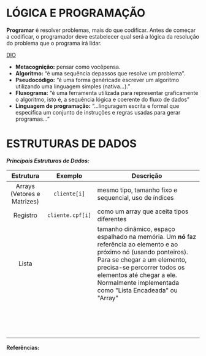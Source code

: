 # LÓGICA E PROGRAMAÇÃO  



**Programar** é resolver problemas, mais do que codificar. Antes de começar a codificar, o programador deve estabelecer qual será a lógica da resolução do problema que o programa irá lidar.



[DIO][1]

- **Metacognição:** pensar como vocêpensa.  
- **Algoritmo:** “é uma sequência depassos que resolve um problema”.   
- **Pseudocódigo:** “é uma forma genéricade escrever um algoritmo utilizando uma linguagem simples (nativa...).”  
- **Fluxograma:** “é uma ferramenta utilizada para representar graficamente o algoritmo, isto é, a sequência lógica e coerente do fluxo de dados”  
- **Linguagem de programação:** “...linguragem escrita e formal que especifica um conjunto de instruções e regras usadas para gerar programas...”


# ESTRUTURAS DE DADOS  


***Principais Estruturas de Dados:***  

|      Estrutura              |   **Exemplo**    | **Descrição**                            |
| :-------------------------: | :--------------: | ---------------------------------------- |
| Arrays (Vetores e Matrizes) |   `cliente[i]`   | mesmo tipo, tamanho fixo e sequencial, uso de índices |
|          Registro           | `cliente.cpf[i]` | como um array que aceita tipos diferentes |
|            Lista            |                  | tamanho dinâmico, espaço espalhado na memória. Um **nó** faz referência ao elemento e ao próximo nó (usando ponteiros). Para se chegar a um elemento, precisa-se percorrer todos os elementos até chegar a ele. Normalmente implementada como "Lista Encadeada" ou "Array" |
|                             |                  |                                          |
|                             |                  |                                          |
|                             |                  |                                          |
|                             |                  |                                          |
|                             |                  |                                          |
|                             |                  |                                          |
|                             |                  |                                          |
|                             |                  |                                          |
|                             |                  |                                          |
|                             |                  |                                          |
|                             |                  |                                          |
|                             |                  |                                          |
|                             |                  |                                          |
|                             |                  |                                          |
|                             |                  |                                          |


**Referências:**

[1]: https://web.dio.me/home "DIO"
[2]: https://www.youtube.com/watch?v=RW0oD2L_tSg&amp;list=PLGxZ4Rq3BOBrgumpzz-l8kFMw2DLERdxi&amp;index=46 "Loiane Groner"
[3]: https://www.devmedia.com.br/conhecendo-a-interface-map-do-java/37463 "DEVMEDIA"
[4]: http://www.dsc.ufcg.edu.br/~jacques/cursos/p2/html/ed/colecoes.htm "DSC - UFCG"
[5]: https://www.youtube.com/watch?v=y0B-vQI6Tiw&amp;list=PLxI8Can9yAHf8k8LrUePyj0y3lLpigGcl "UNIVESP"

